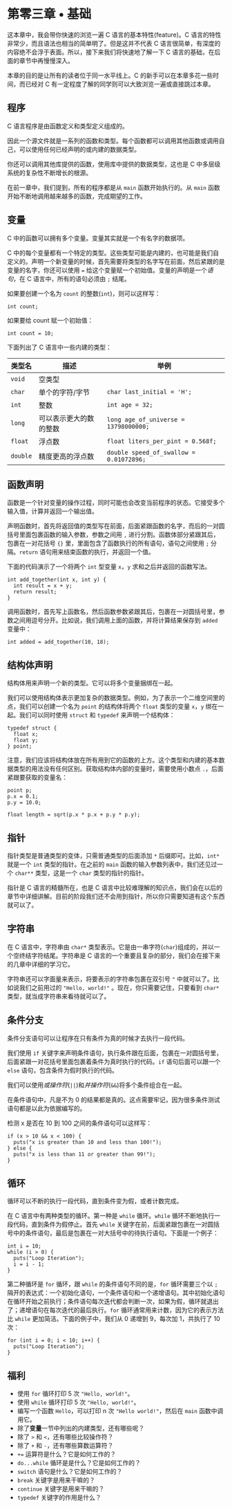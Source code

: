 # 第零三章 • 基础

这本章中，我会带你快速的浏览一遍 C 语言的基本特性(feature)。C 语言的特性非常少，而且语法也相当的简单明了。但是这并不代表 C 语言很简单，有深度的内容绝不会浮于表面。所以，接下来我们将快速地了解一下 C 语言的基础，在后面的章节中再慢慢深入。

本章的目的是让所有的读者位于同一水平线上。C 的新手可以在本章多花一些时间，而已经对 C 有一定程度了解的同学则可以大致浏览一遍或直接跳过本章。

## 程序

C 语言程序是由函数定义和类型定义组成的。

因此一个源文件就是一系列的函数和类型。每个函数都可以调用其他函数或调用自己，可以使用任何已经声明的或内建的数据类型。

你还可以调用其他库提供的函数，使用库中提供的数据类型，这也是 C 中多层级系统的复杂性不断增长的根源。

在前一章中，我们提到，所有的程序都是从 `main` 函数开始执行的。从 `main` 函数开始不断地调用越来越多的函数，完成期望的工作。

## 变量

C 中的函数可以拥有多个变量。变量其实就是一个有名字的数据项。

C 中的每个变量都有一个特定的类型。这些类型可能是内建的，也可能是我们自定义的。声明一个新变量的时候，首先需要将类型的名字写在前面，然后紧跟的是变量的名字，你还可以使用 `=` 给这个变量赋一个初始值。变量的声明是一个*语句*，在 C 语言中，所有的语句必须由 `;` 结尾。

如果要创建一个名为 `count` 的整数(`int`)，则可以这样写：

    int count;

如果要给 count 赋一个初始值：

    int count = 10;

下面列出了 C 语言中一些内建的类型：

|类型名|描述|举例|
|-----------|-----------|-----------|
|`void`|空类型||
|`char`|单个的字符/字节|`char last_initial = 'H';`|
|`int`|整数|`int age = 32;`|
|`long`|可以表示更大的数的整数|`long age_of_universe = 13798000000;`|
|`float`|浮点数|`float liters_per_pint = 0.568f;`|
|`double`|精度更高的浮点数|`double speed_of_swallow = 0.01072896;`|


## 函数声明

函数是一个针对变量的操作过程，同时可能也会改变当前程序的状态。它接受多个输入值，计算并返回一个输出值。

声明函数时，首先将返回值的类型写在前面，后面紧跟函数的名字，而后的一对圆括号里面包裹函数的输入参数，参数之间用 `,` 进行分割。函数体部分紧跟其后，包裹在一对花括号 `{}` 里，里面包含了函数执行的所有语句，语句之间使用 `;` 分隔。`return` 语句用来结束函数的执行，并返回一个值。

下面的代码演示了一个将两个 `int` 型变量 `x`，`y` 求和之后并返回的函数写法。

    int add_together(int x, int y) {
      int result = x + y;
      return result;
    }

调用函数时，首先写上函数名，然后函数参数紧跟其后，包裹在一对圆括号里，参数之间用逗号分开。比如说，我们调用上面的函数，并将计算结果保存到 `added` 变量中：

    int added = add_together(10, 18);

## 结构体声明

结构体用来声明一个新的类型。它可以将多个变量捆绑在一起。

我们可以使用结构体表示更加复杂的数据类型。例如，为了表示一个二维空间里的点，我们可以创建一个名为 `point` 的结构体将两个 `float` 类型的变量 `x`，`y` 绑在一起。我们可以同时使用 `struct` 和 `typedef` 来声明一个结构体：

    typedef struct {
      float x;
      float y;
    } point;

注意，我们应该将结构体放在所有用到它的函数的上方。这个类型和内建的基本数据类型的用法没有任何区别。获取结构体内部的变量时，需要使用小数点 `.`，后面紧跟要获取的变量名：

    point p;
    p.x = 0.1;
    p.y = 10.0;
    
    float length = sqrt(p.x * p.x + p.y * p.y);
    
## 指针

指针类型是普通类型的变体，只需普通类型的后面添加 `*` 后缀即可。比如，`int*` 就是一个 `int` 类型的指针。在之前的 `main` 函数的输入参数列表中，我们还见过一个 `char**` 类型，这是一个 `char` 类型的指针的指针。

指针是 C 语言的精髓所在，也是 C 语言中比较难理解的知识点，我们会在以后的章节中详细讲解。目前的阶段我们还不会用到指针，所以你只需要知道有这个东西就可以了。

## 字符串

在 C 语言中，字符串由 `char*` 类型表示。它是由一串字符(`char`)组成的，并以一个空终结字符结尾。字符串是 C 语言的一个重要且复杂的部分，我们会在接下来的几章中详细的学习它。

字符串还可以字面量来表示，将要表示的字符串包裹在双引号 `"` 中就可以了。比如说我们之前用过的 `"Hello, world!"` 。现在，你只需要记住，只要看到 `char*` 类型，就当成字符串来看待就可以了。

## 条件分支

条件分支语句可以让程序在只有条件为真的时候才去执行一段代码。

我们使用 `if` 关键字来声明条件语句，执行条件跟在后面，包裹在一对圆括号里，后面紧跟一对花括号里面包裹着条件为真时执行的代码。`if` 语句后面可以跟一个 `else` 语句，包含条件为假时执行的代码。

我们可以使用*或操作符*(`||`)和*并操作符*(`&&`)将多个条件组合在一起。

在条件语句中，凡是不为 0 的结果都是真的。这点需要牢记，因为很多条件测试语句都是以此为依据编写的。

检测 x 是否在 10 到 100 之间的条件语句可以这样写：

    if (x > 10 && x < 100) {
      puts("x is greater than 10 and less than 100!");
    } else {
      puts("x is less than 11 or greater than 99!");
    }

## 循环

循环可以不断的执行一段代码，直到条件变为假，或者计数完成。

在 C 语言中有两种类型的循环。第一种是 `while` 循环。`while` 循环不断地执行一段代码，直到条件为假停止。首先 `while` 关键字在前，后面紧跟包裹在一对圆括号中的条件语句，最后是包裹在一对大括号中的待执行语句。下面是一个例子：

    int i = 10;
    while (i > 0) {
      puts("Loop Iteration");
      i = i - 1;
    }

第二种循环是 `for` 循环，跟 `while` 的条件语句不同的是，`for` 循环需要三个以 `;` 隔开的表达式：一个初始化语句，一个条件语句和一个递增语句。其中初始化语句在循环开始之前执行；条件语句每次迭代都会判断一次，如果为假，循环就退出了；递增语句在每次迭代的最后执行。`for` 循环通常用来计数，因为它的表示方法比 `while` 更加简洁。下面的例子中，我们从 0 递增到 9，每次加 1，共执行了 10 次：
    
    for (int i = 0; i < 10; i++) {
      puts("Loop Iteration");
    }

## 福利

- 使用 `for` 循环打印 5 次 `"Hello, world!"`。
- 使用 `while` 循环打印 5 次 `"Hello, world!"`。
- 编写一个函数 `Hello`，可以打印 n 次 `"Hello world!"`，然后在 `main` 函数中调用它。
- 除了**变量**一节中列出的内建类型，还有哪些呢？
- 除了 `>` 和 `<`，还有哪些比较操作符？
- 除了 `+` 和 `-`，还有哪些算数运算符？
- `+=` 运算符是什么？它是如何工作的？
- `do...while` 循环是是什么？它是如何工作的？
- `switch` 语句是什么？它是如何工作的？
- `break` 关键字是用来干嘛的？
- `continue` 关键字是用来干嘛的？
- `typedef` 关键字的作用是什么？
